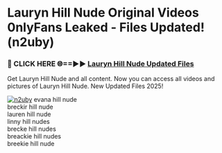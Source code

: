 # Lauryn Hill Nude Original Videos 0nlyFans Leaked - Files Updated! (n2uby)

<h3>🔴 CLICK HERE 🌐==►► <a href="https://tinyurl.com/yc6ubb5a" rel="nofollow">Lauryn Hill Nude Updated Files</a></h3>

Get Lauryn Hill Nude and all content. Now you can access all videos and pictures of Lauryn Hill Nude. New Updated Files 2025!

[![n2uby](https://i.imgur.com/7eu0CRL.gif)](https://tinyurl.com/yc6ubb5a)
evana hill nude<br>
breckir hill nude<br>
lauren hill nude<br>
linny hill nudes<br>
brecke hill nudes<br>
breackie hill nudes<br>
breekie hill nude